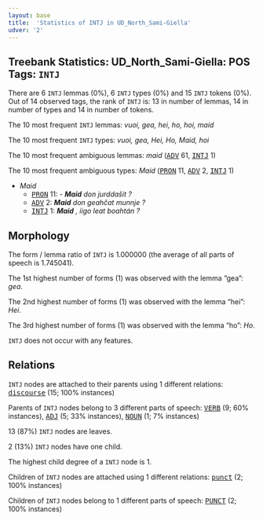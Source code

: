 ```yaml
---
layout: base
title:  'Statistics of INTJ in UD_North_Sami-Giella'
udver: '2'
---
```


## Treebank Statistics: UD_North_Sami-Giella: POS Tags: `INTJ`

There are 6 `INTJ` lemmas (0%), 6 `INTJ` types (0%) and 15 `INTJ` tokens (0%).
Out of 14 observed tags, the rank of `INTJ` is: 13 in number of lemmas, 14 in number of types and 14 in number of tokens.

The 10 most frequent `INTJ` lemmas: <em>vuoi, gea, hei, ho, hoi, maid</em>

The 10 most frequent `INTJ` types:  <em>vuoi, gea, Hei, Ho, Maid, hoi</em>

The 10 most frequent ambiguous lemmas: <em>maid</em> (<tt><a href="sme_giella-pos-ADV.html">ADV</a></tt> 61, <tt><a href="sme_giella-pos-INTJ.html">INTJ</a></tt> 1)

The 10 most frequent ambiguous types:  <em>Maid</em> (<tt><a href="sme_giella-pos-PRON.html">PRON</a></tt> 11, <tt><a href="sme_giella-pos-ADV.html">ADV</a></tt> 2, <tt><a href="sme_giella-pos-INTJ.html">INTJ</a></tt> 1)


* <em>Maid</em>
  * <tt><a href="sme_giella-pos-PRON.html">PRON</a></tt> 11: <em>- <b>Maid</b> don jurddašit ?</em>
  * <tt><a href="sme_giella-pos-ADV.html">ADV</a></tt> 2: <em><b>Maid</b> don geahčat munnje ?</em>
  * <tt><a href="sme_giella-pos-INTJ.html">INTJ</a></tt> 1: <em><b>Maid</b> , iigo leat boahtán ?</em>

## Morphology

The form / lemma ratio of `INTJ` is 1.000000 (the average of all parts of speech is 1.745041).

The 1st highest number of forms (1) was observed with the lemma “gea”: <em>gea</em>.

The 2nd highest number of forms (1) was observed with the lemma “hei”: <em>Hei</em>.

The 3rd highest number of forms (1) was observed with the lemma “ho”: <em>Ho</em>.

`INTJ` does not occur with any features.


## Relations

`INTJ` nodes are attached to their parents using 1 different relations: <tt><a href="sme_giella-dep-discourse.html">discourse</a></tt> (15; 100% instances)

Parents of `INTJ` nodes belong to 3 different parts of speech: <tt><a href="sme_giella-pos-VERB.html">VERB</a></tt> (9; 60% instances), <tt><a href="sme_giella-pos-ADJ.html">ADJ</a></tt> (5; 33% instances), <tt><a href="sme_giella-pos-NOUN.html">NOUN</a></tt> (1; 7% instances)

13 (87%) `INTJ` nodes are leaves.

2 (13%) `INTJ` nodes have one child.

The highest child degree of a `INTJ` node is 1.

Children of `INTJ` nodes are attached using 1 different relations: <tt><a href="sme_giella-dep-punct.html">punct</a></tt> (2; 100% instances)

Children of `INTJ` nodes belong to 1 different parts of speech: <tt><a href="sme_giella-pos-PUNCT.html">PUNCT</a></tt> (2; 100% instances)


